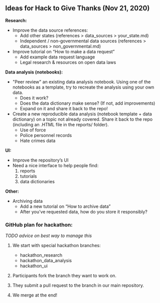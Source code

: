 ## Ideas for Hack to Give Thanks (Nov 21, 2020)

**Research:**
 - Improve the data source references:  
   + Add other states (references > data_sources > your_state.md)  
   + Independent / non-governmental data sources (references > data_sources > non_governmental.md)  
 - Improve tutorial on “How to make a data request”  
   + Add example data request language  
   + Legal research & resources on open data laws  

**Data analysis (notebooks):**  
 - "Peer review" an existing data analysis notebook. Using one of the notebooks as a template, try to recreate the analysis using your own data.  
   + Does it work?  
   + Does the data dictionary make sense?  (If not, add improvements)  
   + Expand on it and share it back to the repo!
 - Create a new reproducible data analysis (notebook template + data dictionary) on a topic not already covered. Share it back to the repo (including an .HTML file in the reports/ folder).  
   + Use of force  
   + Police personnel records  
   + Hate crimes data  

**UI:**  
 - Improve the repository’s UI  
 - Need a nice interface to help people find:  
   1. reports  
   2. tutorials  
   3. data dictionaries  

**Other:**
 - Archiving data
   + Add a new tutorial on “How to archive data”  
   + After you’ve requested data, how do you store it responsibly?  

### GitHub plan for hackathon:  
*TODO advice on best way to manage this*
1. We start with special hackathon branches:  
    - hackathon_research  
    - hackathon_data_analysis  
    - hackathon_ui  

2. Participants fork the branch they want to work on.  
3. They submit a pull request to the branch in our main repository.  
4. We merge at the end!  

